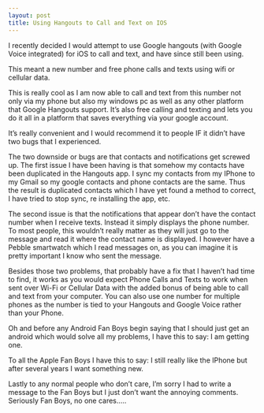 ```yaml
---
layout: post
title: Using Hangouts to Call and Text on IOS
---
```


I recently decided I would attempt to use Google hangouts (with Google Voice integrated) for iOS to call and text, and have since still been using.

This meant a new number and free phone calls and texts using wifi or cellular data.

This is really cool as I am now able to call and text from this number not only via my phone but also my windows pc as well as any other platform that Google Hangouts support. It’s also free calling and texting and lets you do it all in a platform that saves everything via your google account.

It’s really convenient and I would recommend it to people IF it didn’t have two bugs that I experienced.  

The two downside or bugs are that contacts and notifications get screwed up. The first issue I have been having is that somehow my contacts have been duplicated in the Hangouts app. I sync my contacts from my IPhone to my Gmail so my google contacts and phone contacts are the same. Thus the result is duplicated contacts which I have yet found a method to correct, I have tried to stop sync, re installing the app, etc.

The second issue is that the notifications that appear don’t have the contact number when I receive texts. Instead it simply displays the phone number. To most people, this wouldn’t really matter as they will just go to the message and read it where the contact name is displayed. I however have a Pebble smartwatch which I read messages on, as you can imagine it is pretty important I know who sent the message.

Besides those two problems, that probably have a fix that I haven’t had time to find, it works as you would expect Phone Calls and Texts to work when sent over Wi-Fi or Cellular Data with the added bonus of being able to call and text from your computer. You can also use one number for multiple phones as the number is tied to your Hangouts and Google Voice rather than your Phone.

Oh and before any Android Fan Boys begin saying that I should just get an android which would solve all my problems, I have this to say: I am getting one.

To all the Apple Fan Boys I have this to say: I still really like the IPhone but after several years I want something new.

Lastly to any normal people who don’t care, I’m sorry I had to write a message to the Fan Boys but I just don’t want the annoying comments.
Seriously Fan Boys, no one cares…..
